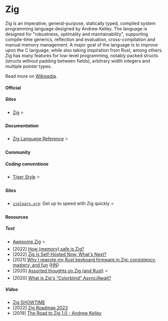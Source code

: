 # Zig

Zig is an imperative, general-purpose, statically typed, compiled system programming language designed by Andrew Kelley. The language is designed for "robustness, optimality and maintainability", supporting compile-time generics, reflection and evaluation, cross-compilation and manual memory management. A major goal of the language is to improve upon the C language, while also taking inspiration from Rust, among others. Zig has many features for low-level programming, notably packed structs (structs without padding between fields), arbitrary width integers and multiple pointer types.

Read more on [Wikipedia](https://en.wikipedia.org/wiki/Zig_(programming_language)).

#### Official

##### Sites
- [Zig](https://ziglang.org) ⭐

##### Documentation
- [Zig Language Reference](https://ziglang.org/documentation/master) ⭐

#### Community

##### Coding conventions
  - [Tiger Style](https://github.com/tigerbeetledb/tigerbeetle/blob/main/docs/TIGER_STYLE.md) ⭐

##### Sites
- [`ziglearn.org`](https://ziglearn.org): Get up to speed with Zig quickly ⭐

#### Resources

##### Text
- [Awesome Zig](https://github.com/C-BJ/awesome-zig) ⭐
- [2022] [How (memory) safe is Zig?](https://www.scattered-thoughts.net/writing/how-safe-is-zig)
- [2022] [Zig Is Self-Hosted Now, What's Next?](https://kristoff.it/blog/zig-self-hosted-now-what)
- [2021] [Why I rewrote my Rust keyboard firmware in Zig: consistency, mastery, and fun](https://kevinlynagh.com/rust-zig) ([HN](https://news.ycombinator.com/item?id=26374268))
- [2020] [Assorted thoughts on Zig (and Rust)](https://www.scattered-thoughts.net/writing/assorted-thoughts-on-zig-and-rust) ⭐
- [2020] [What is Zig's “Colorblind” Async/Await?](https://kristoff.it/blog/zig-colorblind-async-await)

##### Video
- [Zig SHOWTIME](https://www.youtube.com/channel/UC2EQzAewrC10KCDFSS4j-zA)
- [2022] [Zig Roadmap 2023](https://www.youtube.com/watch?v=AqDdWEiSwMM)
- [2019] [The Road to Zig 1.0 - Andrew Kelley](https://www.youtube.com/watch?v=Gv2I7qTux7g)
